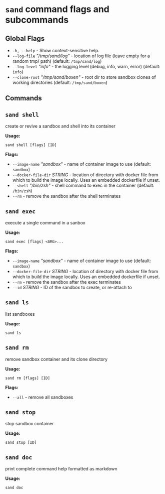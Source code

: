 # `sand` command flags and subcommands

## Global Flags

- `-h, --help` - Show context-sensitive help.
- `--log-file` _"/tmp/sand/log"_ - location of log file (leave empty for a random tmp/ path) (default: `/tmp/sand/log`)
- `--log-level` _"info"_ - the logging level (debug, info, warn, error) (default: `info`)
- `--clone-root` _"/tmp/sand/boxen"_ - root dir to store sandbox clones of working directories (default: `/tmp/sand/boxen`)

## Commands

## `sand shell`

create or revive a sandbox and shell into its container

**Usage:**

```
sand shell [flags] [ID]
```

**Flags:**

- `--image-name` _"sandbox"_ - name of container image to use (default: `sandbox`)
- `--docker-file-dir` _STRING_ - location of directory with docker file from which to build the image locally. Uses an embedded dockerfile if unset.
- `--shell` _"/bin/zsh"_ - shell command to exec in the container (default: `/bin/zsh`)
- `--rm` - remove the sandbox after the shell terminates

## `sand exec`

execute a single command in a sanbox

**Usage:**

```
sand exec [flags] <ARG>...
```

**Flags:**

- `--image-name` _"sandbox"_ - name of container image to use (default: `sandbox`)
- `--docker-file-dir` _STRING_ - location of directory with docker file from which to build the image locally. Uses an embedded dockerfile if unset.
- `--rm` - remove the sandbox after the exec terminates
- `--id` _STRING_ - ID of the sandbox to create, or re-attach to

## `sand ls`

list sandboxes

**Usage:**

```
sand ls
```

## `sand rm`

remove sandbox container and its clone directory

**Usage:**

```
sand rm [flags] [ID]
```

**Flags:**

- `--all` - remove all sandboxes

## `sand stop`

stop sandbox container

**Usage:**

```
sand stop [ID]
```

## `sand doc`

print complete command help formatted as markdown

**Usage:**

```
sand doc
```

